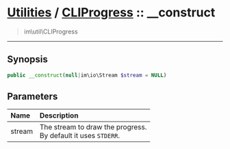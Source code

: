 # [Utilities](util.md) / [CLIProgress](util-CLIProgress.md) :: __construct
 > im\util\CLIProgress
____

## Synopsis
```php
public __construct(null|im\io\Stream $stream = NULL)
```

## Parameters
| Name | Description |
| :--- | :---------- |
| stream | The stream to draw the progress.<br />By default it uses `STDERR`. |

